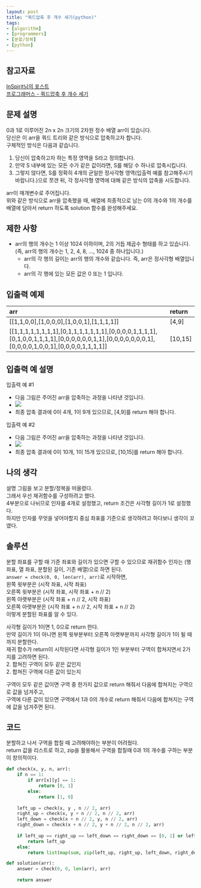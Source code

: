 ```yaml
---
layout: post
title: "쿼드압축 후 개수 세기(python)"
tags:
- [algorithm]
- [programmers]
- [분할/정복]
- [python]
---
```


## 참고자료
[InSpirit님의 포스트](https://m.post.naver.com/viewer/postView.nhn?volumeNo=29683922&memberNo=33264526)  
[프로그래머스 - 쿼드압축 후 개수 세기](https://programmers.co.kr/learn/courses/30/lessons/68936)

## 문제 설명
0과 1로 이루어진 2n x 2n 크기의 2차원 정수 배열 arr이 있습니다.  
당신은 이 arr을 쿼드 트리와 같은 방식으로 압축하고자 합니다.  
구체적인 방식은 다음과 같습니다.
1. 당신이 압축하고자 하는 특정 영역을 S라고 정의합니다.
1. 만약 S 내부에 있는 모든 수가 같은 값이라면, S를 해당 수 하나로 압축시킵니다.
1. 그렇지 않다면, S를 정확히 4개의 균일한 정사각형 영역(입출력 예를 참고해주시기 바랍니다.)으로 쪼갠 뒤, 각 정사각형 영역에 대해 같은 방식의 압축을 시도합니다.  

arr이 매개변수로 주어집니다.  
위와 같은 방식으로 arr을 압축했을 때, 배열에 최종적으로 남는 0의 개수와 1의 개수를 배열에 담아서 return 하도록 solution 함수를 완성해주세요.

## 제한 사항
- arr의 행의 개수는 1 이상 1024 이하이며, 2의 거듭 제곱수 형태를 하고 있습니다.  
    (즉, arr의 행의 개수는 1, 2, 4, 8, ..., 1024 중 하나입니다.)
    - arr의 각 행의 길이는 arr의 행의 개수와 같습니다. 즉, arr은 정사각형 배열입니다.  
    - arr의 각 행에 있는 모든 값은 0 또는 1 입니다.

## 입출력 예제

arr | return  
:--- | :----
[[1,1,0,0],[1,0,0,0],[1,0,0,1],[1,1,1,1]] | [4,9]
[[1,1,1,1,1,1,1,1],[0,1,1,1,1,1,1,1],[0,0,0,0,1,1,1,1],[0,1,0,0,1,1,1,1],[0,0,0,0,0,0,1,1],[0,0,0,0,0,0,0,1],[0,0,0,0,1,0,0,1],[0,0,0,0,1,1,1,1]] | [10,15]

## 입출력 예 설명

입출력 예 #1
- 다음 그림은 주어진 arr을 압축하는 과정을 나타낸 것입니다.
- ![](https://grepp-programmers.s3.ap-northeast-2.amazonaws.com/files/production/d6900862-8be4-4610-aaef-bc8efd5650cf/ex1.png)
- 최종 압축 결과에 0이 4개, 1이 9개 있으므로, [4,9]를 return 해야 합니다.

입출력 예 #2
- 다음 그림은 주어진 arr을 압축하는 과정을 나타낸 것입니다.
- ![](https://grepp-programmers.s3.ap-northeast-2.amazonaws.com/files/production/952a05b7-5157-4211-82d9-02845c187e13/ex2.png)
- 최종 압축 결과에 0이 10개, 1이 15개 있으므로, [10,15]를 return 해야 합니다.

## 나의 생각

설명 그림을 보고 분할/정복을 떠올렸다.  
그래서 우선 재귀함수를 구성하려고 했다.  
4부분으로 나뉘므로 인자를 4개로 설정했고, return 조건은 사각형 길이가 1로 설정했다.  
하지만 인자를 무엇을 넣어야할지 중심 좌표를 기준으로 생각하려고 하다보니 생각이 꼬였다.  

## 솔루션

분할 좌표를 구할 때 기준 좌표와 길이가 있으면 구할 수 있으므로 재귀함수 인자는 (행 좌표, 열 좌표, 분할된 길이, 기존 배열)으로 하면 된다.  
`answer = check(0, 0, len(arr), arr)`로 시작하면,  
왼쪽 윗부분은 (시작 좌표, 시작 좌표)  
오른쪽 윗부분은 (시작 좌표, 시작 좌표 + n // 2)  
왼쪽 아랫부분은 (시작 좌표 + n // 2, 시작 좌표)  
오른쪽 아랫부분은 (시작 좌표 + n // 2, 시작 좌표 + n // 2)  
이렇게 분할된 좌표를 알 수 있다.  
  
사각형 길이가 1이면 1, 0으로 return 한다.  
만약 길이가 1이 아니면 왼쪽 윗부분부터 오른쪽 아랫부분까지 사각형 길이가 1이 될 때까지 분할한다.  
재귀 함수가 return이 시작된다면 사각형 길이가 1인 부분부터 구역이 합쳐지면서 2가지를 고려하면 된다.  
2. 합쳐진 구역이 모두 같은 값인지  
2. 합쳐진 구역에 다른 값이 있는지  

구역이 모두 같은 값이면 구역 중 한가지 값으로 return 해줘서 다음에 합쳐지는 구역으로 값을 넘겨주고,  
구역에 다른 값이 있으면 구역에서 1과 0의 개수로 return 해줘서 다음에 합쳐지는 구역에 값을 넘겨주면 된다.  


## 코드
분할하고 나서 구역을 합칠 때 고려해야하는 부분이 어려웠다.  
return 값을 리스트로 하고, zip을 활용해서 구역을 합칠때 0과 1의 개수를 구하는 부분이 창의적이다.  

```python
def check(x, y, n, arr):
    if n == 1:
        if arr[x][y] == 1:
            return [0, 1] 
        else:
            return [1, 0]
    
    left_up = check(x, y , n // 2, arr)
    right_up = check(x, y + n // 2, n // 2, arr)
    left_down = check(x + n // 2, y, n // 2, arr)
    right_down = check(x + n // 2, y + n // 2, n // 2, arr)
    
    if left_up == right_up == left_down == right_down == [0, 1] or left_up == right_up == left_down == right_down == [1, 0]:
        return left_up
    else:
        return list(map(sum, zip(left_up, right_up, left_down, right_down)))
```
```python
def solution(arr):
    answer = check(0, 0, len(arr), arr)
    
    return answer
```